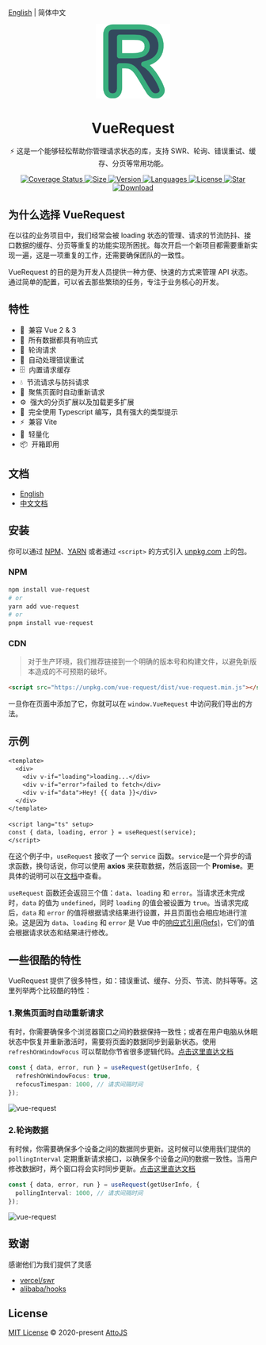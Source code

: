 [English](./README-en_US.md) | 简体中文

<p align="center">
  <a href="https://www.attojs.com">
    <img
      width="150"
      src="https://raw.githubusercontent.com/AttoJS/art/master/vue-request-logo.png"
      alt="VueRequest logo"
    />
  </a>
</p>
<h1 align="center">VueRequest</h1>
<div align="center">
  <p align="center">⚡️ 这是一个能够轻松帮助你管理请求状态的库，支持 SWR、轮询、错误重试、缓存、分页等常用功能。</p>
  <a href="https://codecov.io/github/attojs/vue-request?branch=master">
    <img
      src="https://img.shields.io/codecov/c/github/attojs/vue-request?token=NW2XVQWGPP"
      alt="Coverage Status"
    />
  </a>
  <a href="https://www.npmjs.com/package/vue-request">
    <img src="https://img.shields.io/bundlephobia/minzip/vue-request" alt="Size" />
  </a>
  <a href="https://www.npmjs.com/package/vue-request">
    <img src="https://img.shields.io/npm/v/vue-request" alt="Version" />
  </a>
  <a href="https://www.npmjs.com/package/vue-request">
    <img src="https://img.shields.io/github/languages/top/attojs/vue-request" alt="Languages" />
  </a>
  <a href="https://www.npmjs.com/package/vue-request">
    <img src="https://img.shields.io/npm/l/vue-request" alt="License" />
  </a>
  <a href="https://github.com/AttoJS/vue-request/stargazers">
    <img src="https://img.shields.io/github/stars/attojs/vue-request" alt="Star" />
  </a>
  <a href="https://www.npmjs.com/package/vue-request">
    <img src="https://img.shields.io/npm/dm/vue-request" alt="Download" />
  </a>
</div>

## 为什么选择 VueRequest

在以往的业务项目中，我们经常会被 loading 状态的管理、请求的节流防抖、接口数据的缓存、分页等重复的功能实现所困扰。每次开启一个新项目都需要重新实现一遍，这是一项重复的工作，还需要确保团队的一致性。

VueRequest 的目的是为开发人员提供一种方便、快速的方式来管理 API 状态。通过简单的配置，可以省去那些繁琐的任务，专注于业务核心的开发。

## 特性

- 🌈 &nbsp;兼容 Vue 2 & 3
- 🚀 &nbsp;所有数据都具有响应式
- 🔄 &nbsp;轮询请求
- 🤖 &nbsp;自动处理错误重试
- 🗄 &nbsp;内置请求缓存
- 💧 &nbsp;节流请求与防抖请求
- 🎯 &nbsp;聚焦页面时自动重新请求
- ⚙️ &nbsp;强大的分页扩展以及加载更多扩展
- 📠 &nbsp;完全使用 Typescript 编写，具有强大的类型提示
- ⚡️ &nbsp;兼容 Vite
- 🍃 &nbsp;轻量化
- 📦 &nbsp;开箱即用

## 文档

- [English](https://en.attojs.com/)
- [中文文档](https://www.attojs.com/)

## 安装

你可以通过 [NPM](https://www.npmjs.com/)、[YARN](https://yarnpkg.com/) 或者通过 `<script>` 的方式引入 [unpkg.com](https://unpkg.com/) 上的包。

### NPM

```sh
npm install vue-request
# or
yarn add vue-request
# or
pnpm install vue-request
```

### CDN

> 对于生产环境，我们推荐链接到一个明确的版本号和构建文件，以避免新版本造成的不可预期的破坏。

```html
<script src="https://unpkg.com/vue-request/dist/vue-request.min.js"></script>
```

一旦你在页面中添加了它，你就可以在 `window.VueRequest` 中访问我们导出的方法。

## 示例

```vue
<template>
  <div>
    <div v-if="loading">loading...</div>
    <div v-if="error">failed to fetch</div>
    <div v-if="data">Hey! {{ data }}</div>
  </div>
</template>

<script lang="ts" setup>
const { data, loading, error } = useRequest(service);
</script>
```

在这个例子中，`useRequest` 接收了一个 `service` 函数。`service`是一个异步的请求函数，换句话说，你可以使用 **axios** 来获取数据，然后返回一个 **Promise**。更具体的说明可以在[文档](https://www.attojs.com/guide/documentation/dataFetching.html)中查看。

`useRequest` 函数还会返回三个值：`data`、`loading` 和 `error`。当请求还未完成时，`data` 的值为 `undefined`，同时 `loading` 的值会被设置为 `true`。当请求完成后，`data` 和 `error` 的值将根据请求结果进行设置，并且页面也会相应地进行渲染。这是因为 `data`、`loading` 和 `error` 是 Vue 中的[响应式引用(Refs)](https://cn.vuejs.org/guide/essentials/reactivity-fundamentals.html)，它们的值会根据请求状态和结果进行修改。

## 一些很酷的特性

VueRequest 提供了很多特性，如：错误重试、缓存、分页、节流、防抖等等。这里列举两个比较酷的特性：

### 1.聚焦页面时自动重新请求

有时，你需要确保多个浏览器窗口之间的数据保持一致性；或者在用户电脑从休眠状态中恢复并重新激活时，需要将页面的数据同步到最新状态。使用 `refreshOnWindowFocus` 可以帮助你节省很多逻辑代码。[点击这里直达文档](https://www.attojs.com/guide/documentation/refreshOnWindowFocus.html)

```ts
const { data, error, run } = useRequest(getUserInfo, {
  refreshOnWindowFocus: true,
  refocusTimespan: 1000, // 请求间隔时间
});
```

![vue-request](https://z3.ax1x.com/2021/09/10/hXAs8s.gif)

### 2.轮询数据

有时候，你需要确保多个设备之间的数据同步更新。这时候可以使用我们提供的 `pollingInterval` 定期重新请求接口，以确保多个设备之间的数据一致性。当用户修改数据时，两个窗口将会实时同步更新。[点击这里直达文档](https://www.attojs.com/guide/documentation/polling.html)

```ts
const { data, error, run } = useRequest(getUserInfo, {
  pollingInterval: 1000, // 请求间隔时间
});
```

![vue-request](https://z3.ax1x.com/2021/09/10/hXAy2n.gif)

## 致谢

感谢他们为我们提供了灵感

- [vercel/swr](https://github.com/vercel/swr)
- [alibaba/hooks](https://ahooks.js.org/hooks/async#userequest)

## License

[MIT License](https://github.com/AttoJS/vue-request/blob/master/LICENSE) © 2020-present [AttoJS](https://github.com/AttoJS)
